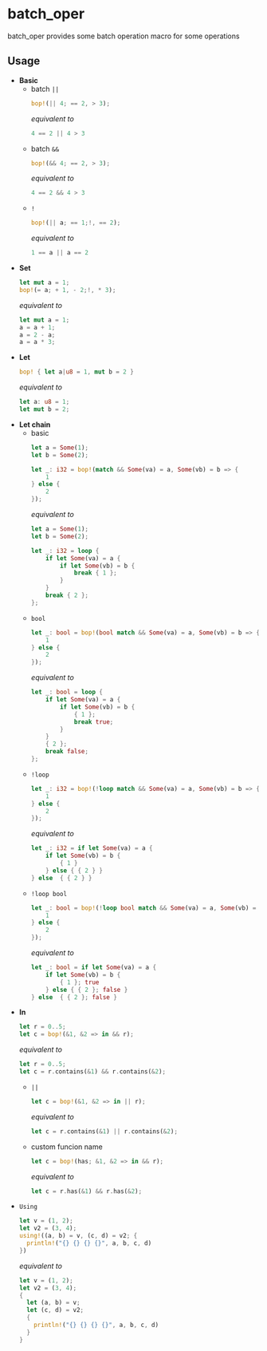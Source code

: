 # batch_oper
batch_oper provides some batch operation macro for some operations
## Usage
- **Basic**  
  - batch `||`  
    ```rust  
    bop!(|| 4; == 2, > 3);
    ```
    *equivalent to*
    ```rust
    4 == 2 || 4 > 3
    ```
  - batch `&&`  
    ```rust  
    bop!(&& 4; == 2, > 3);
    ```
    *equivalent to*
    ```rust
    4 == 2 && 4 > 3
    ```
  - `!`
    ```rust
    bop!(|| a; == 1;!, == 2);
    ```
    *equivalent to*
    ```rust
    1 == a || a == 2
    ```
- **Set**
  ```rust
  let mut a = 1;
  bop!(= a; + 1, - 2;!, * 3);
  ```
  *equivalent to*
  ```rust
  let mut a = 1;
  a = a + 1;
  a = 2 - a;
  a = a * 3;
  ```
- **Let**
  ```rust
  bop! { let a|u8 = 1, mut b = 2 }
  ```
  *equivalent to*
  ```rust
  let a: u8 = 1;
  let mut b = 2;
  ```
- **Let chain**
  - basic
    ```rust
    let a = Some(1);
    let b = Some(2);

    let _: i32 = bop!(match && Some(va) = a, Some(vb) = b => {
        1
    } else {
        2
    });
    ```
    *equivalent to*
    ```rust
    let a = Some(1);
    let b = Some(2);

    let _: i32 = loop {
        if let Some(va) = a {
            if let Some(vb) = b {
                break { 1 };
            }
        }
        break { 2 };
    };
    ```
  - `bool`
    ```rust
    let _: bool = bop!(bool match && Some(va) = a, Some(vb) = b => {
        1
    } else {
        2
    });
    ```
    *equivalent to*
    ```rust
    let _: bool = loop {
        if let Some(va) = a {
            if let Some(vb) = b {
                { 1 };
                break true;
            }
        }
        { 2 };
        break false;
    };
    ```
  - `!loop`
    ```rust
    let _: i32 = bop!(!loop match && Some(va) = a, Some(vb) = b => {
        1
    } else {
        2
    });
    ```
    *equivalent to*
    ```rust
    let _: i32 = if let Some(va) = a {
        if let Some(vb) = b {
            { 1 }
        } else { { 2 } }
    } else  { { 2 } }
    ```
  - `!loop bool`
    ```rust
    let _: bool = bop!(!loop bool match && Some(va) = a, Some(vb) = b => {
        1
    } else {
        2
    });
    ```
    *equivalent to*
    ```rust
    let _: bool = if let Some(va) = a {
        if let Some(vb) = b {
            { 1 }; true
        } else { { 2 }; false }
    } else  { { 2 }; false }
    ```
- **In**
  ```rust
  let r = 0..5;
  let c = bop!(&1, &2 => in && r);
  ```
  *equivalent to*
  ```rust
  let r = 0..5;
  let c = r.contains(&1) && r.contains(&2);
  ```
  - `||`
    ```rust
    let c = bop!(&1, &2 => in || r);
    ```
    *equivalent to*
    ```rust
    let c = r.contains(&1) || r.contains(&2);
    ```
  - custom funcion name
    ```rust
    let c = bop!(has; &1, &2 => in && r);
    ```
    *equivalent to*
    ```rust
    let c = r.has(&1) && r.has(&2);
    ```
- `Using`
  ```rust
  let v = (1, 2);
  let v2 = (3, 4);
  using!((a, b) = v, (c, d) = v2; {
    println!("{} {} {} {}", a, b, c, d)
  })
  ```
  *equivalent to*
  ```rust
  let v = (1, 2);
  let v2 = (3, 4);
  {
    let (a, b) = v;
    let (c, d) = v2;
    {
      println!("{} {} {} {}", a, b, c, d)
    }
  }
  ```
